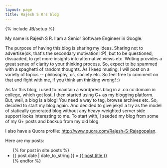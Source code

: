 ```yaml
---
layout: page
title: Rajesh S R's blog
---
```

{% include JB/setup %}

My name is Rajesh S R. I am a Senior Software Engineer in Google.

The purpose of having this blog is sharing my ideas. Sharing not to advertise(ok, that's the secondary motivation! :P), but to be questioned, dissuaded, to get more insights into alternative views etc.
Writing provides a great sense of clarity to your thinking process. So, expect to be spammed with a spaghetti of random thoughts.  As I keep musing, I will post on a variety of topics -- philosophy, cs, society etc. So feel free to comment on that and fight with me, if you think am thinking wrong! :)

As far this blog, i used to maintain a wordpress blog in a .co.cc domain in college, which got lost. I then started using G+ as my blogging platform. But, well, a blog is a blog! You need a way to tag, browse archives etc. So, decided to start my blog again. And decided to give jekyll a try as the model of statically generated blog without any heavy-weighted server side support looks interesting to me. To start with, I seeded my blog from some of my G+ posts and backup from my old blog.


I also have a Quora profile: <http://www.quora.com/Rajesh-S-Rajagopalan>.

Here are my posts:  

<ul class="posts">
  {% for post in site.posts %}
    <li><span>{{ post.date | date_to_string }}</span> &raquo; <a href="{{ BASE_PATH }}{{ post.url }}">{{ post.title }}</a></li>
  {% endfor %}
</ul>

